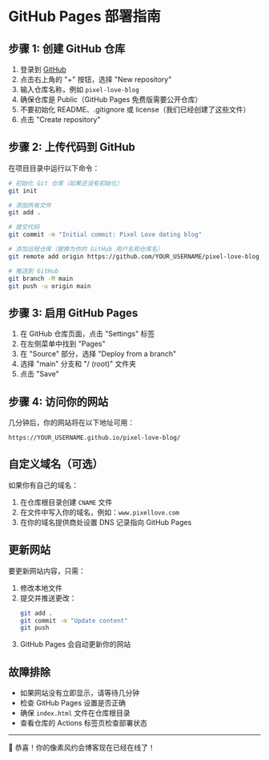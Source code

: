 # GitHub Pages 部署指南

## 步骤 1: 创建 GitHub 仓库

1. 登录到 [GitHub](https://github.com)
2. 点击右上角的 "+" 按钮，选择 "New repository"
3. 输入仓库名称，例如 `pixel-love-blog`
4. 确保仓库是 Public（GitHub Pages 免费版需要公开仓库）
5. 不要初始化 README、.gitignore 或 license（我们已经创建了这些文件）
6. 点击 "Create repository"

## 步骤 2: 上传代码到 GitHub

在项目目录中运行以下命令：

```bash
# 初始化 Git 仓库（如果还没有初始化）
git init

# 添加所有文件
git add .

# 提交代码
git commit -m "Initial commit: Pixel Love dating blog"

# 添加远程仓库（替换为你的 GitHub 用户名和仓库名）
git remote add origin https://github.com/YOUR_USERNAME/pixel-love-blog.git

# 推送到 GitHub
git branch -M main
git push -u origin main
```

## 步骤 3: 启用 GitHub Pages

1. 在 GitHub 仓库页面，点击 "Settings" 标签
2. 在左侧菜单中找到 "Pages"
3. 在 "Source" 部分，选择 "Deploy from a branch"
4. 选择 "main" 分支和 "/ (root)" 文件夹
5. 点击 "Save"

## 步骤 4: 访问你的网站

几分钟后，你的网站将在以下地址可用：
```
https://YOUR_USERNAME.github.io/pixel-love-blog/
```

## 自定义域名（可选）

如果你有自己的域名：

1. 在仓库根目录创建 `CNAME` 文件
2. 在文件中写入你的域名，例如：`www.pixellove.com`
3. 在你的域名提供商处设置 DNS 记录指向 GitHub Pages

## 更新网站

要更新网站内容，只需：

1. 修改本地文件
2. 提交并推送更改：
   ```bash
   git add .
   git commit -m "Update content"
   git push
   ```
3. GitHub Pages 会自动更新你的网站

## 故障排除

- 如果网站没有立即显示，请等待几分钟
- 检查 GitHub Pages 设置是否正确
- 确保 `index.html` 文件在仓库根目录
- 查看仓库的 Actions 标签页检查部署状态

---

🎉 恭喜！你的像素风约会博客现在已经在线了！